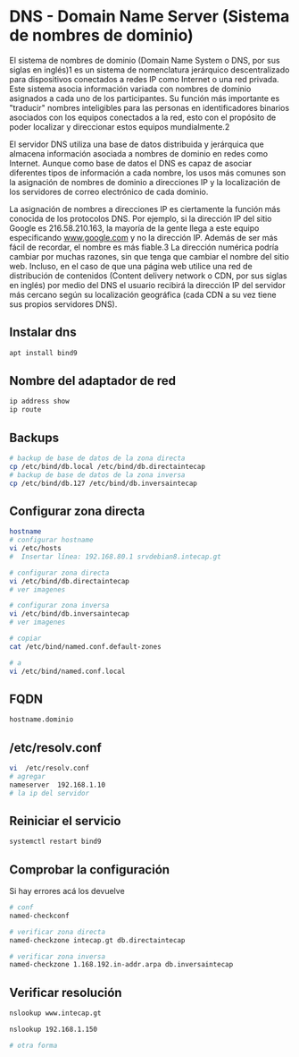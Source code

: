 # DNS - Domain Name Server (Sistema de nombres de dominio)
El sistema de nombres de dominio (Domain Name System o DNS, por sus siglas en inglés)1​ es un sistema de nomenclatura jerárquico descentralizado para dispositivos conectados a redes IP como Internet o una red privada. Este sistema asocia información variada con nombres de dominio asignados a cada uno de los participantes. Su función más importante es "traducir" nombres inteligibles para las personas en identificadores binarios asociados con los equipos conectados a la red, esto con el propósito de poder localizar y direccionar estos equipos mundialmente.2​

El servidor DNS utiliza una base de datos distribuida y jerárquica que almacena información asociada a nombres de dominio en redes como Internet. Aunque como base de datos el DNS es capaz de asociar diferentes tipos de información a cada nombre, los usos más comunes son la asignación de nombres de dominio a direcciones IP y la localización de los servidores de correo electrónico de cada dominio.

La asignación de nombres a direcciones IP es ciertamente la función más conocida de los protocolos DNS. Por ejemplo, si la dirección IP del sitio Google es 216.58.210.163, la mayoría de la gente llega a este equipo especificando www.google.com y no la dirección IP. Además de ser más fácil de recordar, el nombre es más fiable.3​ La dirección numérica podría cambiar por muchas razones, sin que tenga que cambiar el nombre del sitio web. Incluso, en el caso de que una página web utilice una red de distribución de contenidos (Content delivery network o CDN, por sus siglas en inglés) por medio del DNS el usuario recibirá la dirección IP del servidor más cercano según su localización geográfica (cada CDN a su vez tiene sus propios servidores DNS).


## Instalar dns
```sh
apt install bind9
```

## Nombre del adaptador de red
```sh
ip address show
ip route
```

## Backups
```sh
# backup de base de datos de la zona directa
cp /etc/bind/db.local /etc/bind/db.directaintecap
# backup de base de datos de la zona inversa
cp /etc/bind/db.127 /etc/bind/db.inversaintecap

```

## Configurar zona directa
```sh
hostname
# configurar hostname
vi /etc/hosts
#  Insertar línea: 192.168.80.1 srvdebian8.intecap.gt

# configurar zona directa
vi /etc/bind/db.directaintecap
# ver imagenes

# configurar zona inversa
vi /etc/bind/db.inversaintecap
# ver imagenes
```

```sh
# copiar
cat /etc/bind/named.conf.default-zones

# a 
vi /etc/bind/named.conf.local
```

## FQDN
```sh
hostname.dominio
```

## /etc/resolv.conf
```sh
vi  /etc/resolv.conf
# agregar 
nameserver	192.168.1.10
# la ip del servidor
```


## Reiniciar el servicio
```sh
systemctl restart bind9
```

## Comprobar la configuración
Si hay errores acá los devuelve
```sh
# conf
named-checkconf

# verificar zona directa
named-checkzone intecap.gt db.directaintecap

# verificar zona inversa
named-checkzone 1.168.192.in-addr.arpa db.inversaintecap

```

## Verificar resolución
```sh
nslookup www.intecap.gt

nslookup 192.168.1.150

# otra forma

```


